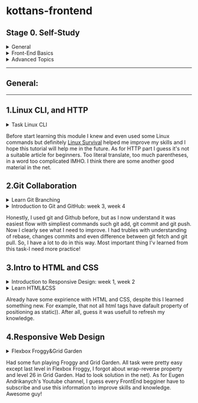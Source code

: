 # kottans-frontend

 ## Stage 0. Self-Study

<details>
<summary> General</summary> 

- [x] 0.Git Basics
- [x] 1.Linux CLI and Networking
- [x] 2.Git Collaboration

</details>


<details>
<summary> Front-End Basics</summary> 

- [x] 3.Intro to HTML & CSS
- [x] 4.Responsive Web Design
- [ ] 5.HTML & CSS Practice
- [ ] 6.JavaScript Basics
- [ ] 7.Document Object Model 

</details>

<details>
<summary> Advanced Topics</summary> 

- [ ] 8.Building a Tiny JS World (pre-OOP)
- [ ] 9.Object oriented JS 
- [ ] 10.OOP exercise 
- [ ] 11.Offline Web Applications 
- [ ] 12.Memory pair game 
- [ ] 13.Website Performance Optimization 
- [ ] 14.Friends App 

</details>

---
 ## General:
 ---
## 1.Linux CLI, and HTTP

<details>
<summary>Task Linux CLI</summary> 

![screen-01](task_linux_cli/Linux_Tutorial_Quiz_1.jpg)
![screen-02](task_linux_cli/Linux_Tutorial_Quiz_2.jpg)
![screen-03](task_linux_cli/Linux_Tutorial_Quiz_3.jpg)
![screen-04](task_linux_cli/Linux_Tutorial_Quiz_4.jpg)

</details>

Before start learning this module I knew and even used some Linux commands but definitely [Linux Survival](https://linuxsurvival.com/linux-tutorial-introduction/) helped me improve my skills and I hope this tutorial will help me in the future.
As for HTTP part I guess it's not a suitable article for beginners. Too literal translate, too much parentheses, in a word too complicated IMHO. I think there are some another good material in the net.


## 2.Git Collaboration

<details>
<summary>Learn Git Branching</summary> 

![screen-01](task_git_collaboration/Learn-Git-Branching.jpg)
![screen-02](task_git_collaboration/Learn-Git-Branching2.jpg)

</details>

<details>
<summary>Introduction to Git and GitHub: week 3, week 4</summary> 

![screen-01](task_git_collaboration/Coursera-Git-Week3.jpg)
![screen-02](task_git_collaboration/Coursera-Git-Week4.jpg)

</details>

Honestly, I used git and Github before, but as I now understand it was easiest flow with simpliest commands such git add, git commit and git push. Now I clearly see what I need to improve. I had trubles with understanding of rebase, changes commits and even difference between git fetch and git pull. So, I have a lot to do in this way. Most important thing I'v learned from this task-I need more practice!


## 3.Intro to HTML and CSS

<details>
<summary>Introduction to Responsive Design: week 1, week 2</summary> 

![screen-01](task_html_css_intro/intro-to-responsive-design-week1.jpg)
![screen-02](task_html_css_intro/intro-to-responsive-design-week2.jpg)

</details>

<details>
<summary>Learn HTML&CSS</summary> 

![screen-01](task_html_css_intro/codecademy-html-css.jpg)

</details>

Already have some expirience with HTML and CSS, despite this I learned something new. For example, that not all html tags have dafault property of positioning as static)). 
After all, guess it was usefull to refresh my knowledge.

## 4.Responsive Web Design

<details>
<summary>Flexbox Froggy&Grid Garden</summary> 

![screen-01](task_responsive_web_design/flexbox-froggy.jpg)
![screen-02](task_responsive_web_design/grid-garden.jpg)

</details>

Had some fun playing Froggy and Grid Garden. All task were pretty easy except last level in Flexbox Froggy, I forgot about wrap-reverse property and level 26 in Grid Garden. Had to look solution in the net). As for Eugen Andrikanych's Youtube channel, I guess every FrontEnd begginer have to subscribe and use this information to improve skills and knowledge. Awesome guy!  